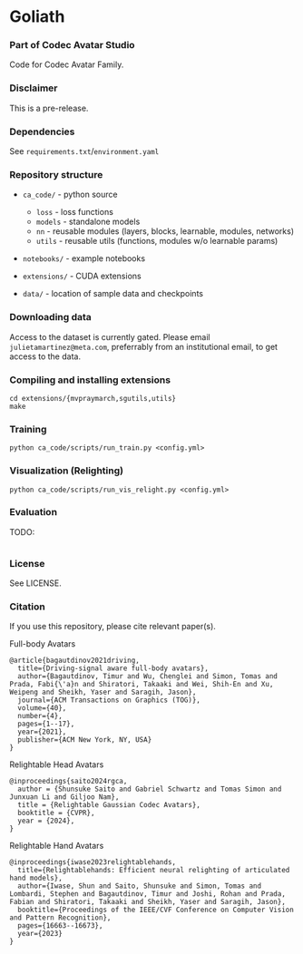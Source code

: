 # Goliath

### Part of Codec Avatar Studio

Code for Codec Avatar Family.

### Disclaimer

This is a pre-release.

### Dependencies

See `requirements.txt`/`environment.yaml`

### Repository structure

- `ca_code/` - python source
    * `loss` - loss functions
    * `models` - standalone models
    * `nn` - reusable modules (layers, blocks, learnable, modules, networks)
    * `utils` - reusable utils (functions, modules w/o learnable params)

- `notebooks/` - example notebooks
- `extensions/` - CUDA extensions
- `data/` - location of sample data and checkpoints

### Downloading data

Access to the dataset is currently gated.
Please email `julietamartinez@meta.com`, preferrably from an institutional email, to get access to the data.

### Compiling and installing extensions

```
cd extensions/{mvpraymarch,sgutils,utils}
make
```

### Training

```
python ca_code/scripts/run_train.py <config.yml>
```

### Visualization (Relighting)

```
python ca_code/scripts/run_vis_relight.py <config.yml>
```

### Evaluation

TODO:

```

```



### License

See LICENSE.


### Citation

If you use this repository, please cite relevant paper(s).

Full-body Avatars
```
@article{bagautdinov2021driving,
  title={Driving-signal aware full-body avatars},
  author={Bagautdinov, Timur and Wu, Chenglei and Simon, Tomas and Prada, Fabi{\'a}n and Shiratori, Takaaki and Wei, Shih-En and Xu, Weipeng and Sheikh, Yaser and Saragih, Jason},
  journal={ACM Transactions on Graphics (TOG)},
  volume={40},
  number={4},
  pages={1--17},
  year={2021},
  publisher={ACM New York, NY, USA}
}
```

Relightable Head Avatars
```
@inproceedings{saito2024rgca,
  author = {Shunsuke Saito and Gabriel Schwartz and Tomas Simon and Junxuan Li and Giljoo Nam},
  title = {Relightable Gaussian Codec Avatars},
  booktitle = {CVPR},
  year = {2024},
}
```

Relightable Hand Avatars
```
@inproceedings{iwase2023relightablehands,
  title={Relightablehands: Efficient neural relighting of articulated hand models},
  author={Iwase, Shun and Saito, Shunsuke and Simon, Tomas and Lombardi, Stephen and Bagautdinov, Timur and Joshi, Rohan and Prada, Fabian and Shiratori, Takaaki and Sheikh, Yaser and Saragih, Jason},
  booktitle={Proceedings of the IEEE/CVF Conference on Computer Vision and Pattern Recognition},
  pages={16663--16673},
  year={2023}
}
```
